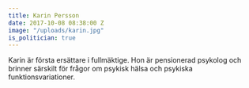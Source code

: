 ```yaml
---
title: Karin Persson
date: 2017-10-08 08:38:00 Z
image: "/uploads/karin.jpg"
is_politician: true
---
```


Karin är första ersättare i fullmäktige. Hon är pensionerad psykolog och brinner särskilt för frågor om psykisk hälsa och psykiska funktionsvariationer.